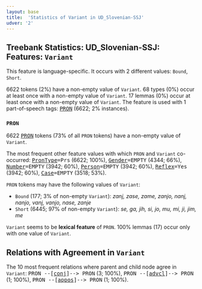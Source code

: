 ```yaml
---
layout: base
title:  'Statistics of Variant in UD_Slovenian-SSJ'
udver: '2'
---
```


## Treebank Statistics: UD_Slovenian-SSJ: Features: `Variant`

This feature is language-specific.
It occurs with 2 different values: `Bound`, `Short`.

6622 tokens (2%) have a non-empty value of `Variant`.
68 types (0%) occur at least once with a non-empty value of `Variant`.
17 lemmas (0%) occur at least once with a non-empty value of `Variant`.
The feature is used with 1 part-of-speech tags: <tt><a href="sl_ssj-pos-PRON.html">PRON</a></tt> (6622; 2% instances).

### `PRON`

6622 <tt><a href="sl_ssj-pos-PRON.html">PRON</a></tt> tokens (73% of all `PRON` tokens) have a non-empty value of `Variant`.

The most frequent other feature values with which `PRON` and `Variant` co-occurred: <tt><a href="sl_ssj-feat-PronType.html">PronType</a></tt><tt>=Prs</tt> (6622; 100%), <tt><a href="sl_ssj-feat-Gender.html">Gender</a></tt><tt>=EMPTY</tt> (4344; 66%), <tt><a href="sl_ssj-feat-Number.html">Number</a></tt><tt>=EMPTY</tt> (3942; 60%), <tt><a href="sl_ssj-feat-Person.html">Person</a></tt><tt>=EMPTY</tt> (3942; 60%), <tt><a href="sl_ssj-feat-Reflex.html">Reflex</a></tt><tt>=Yes</tt> (3942; 60%), <tt><a href="sl_ssj-feat-Case.html">Case</a></tt><tt>=EMPTY</tt> (3518; 53%).

`PRON` tokens may have the following values of `Variant`:

* `Bound` (177; 3% of non-empty `Variant`): <em>zanj, zase, zame, zanjo, nanj, nanjo, vanj, vanjo, nase, zanje</em>
* `Short` (6445; 97% of non-empty `Variant`): <em>se, ga, jih, si, jo, mu, mi, ji, jim, me</em>

`Variant` seems to be **lexical feature** of `PRON`. 100% lemmas (17) occur only with one value of `Variant`.

## Relations with Agreement in `Variant`

The 10 most frequent relations where parent and child node agree in `Variant`:
<tt>PRON --[<tt><a href="sl_ssj-dep-conj.html">conj</a></tt>]--> PRON</tt> (3; 100%),
<tt>PRON --[<tt><a href="sl_ssj-dep-advcl.html">advcl</a></tt>]--> PRON</tt> (1; 100%),
<tt>PRON --[<tt><a href="sl_ssj-dep-appos.html">appos</a></tt>]--> PRON</tt> (1; 100%).


